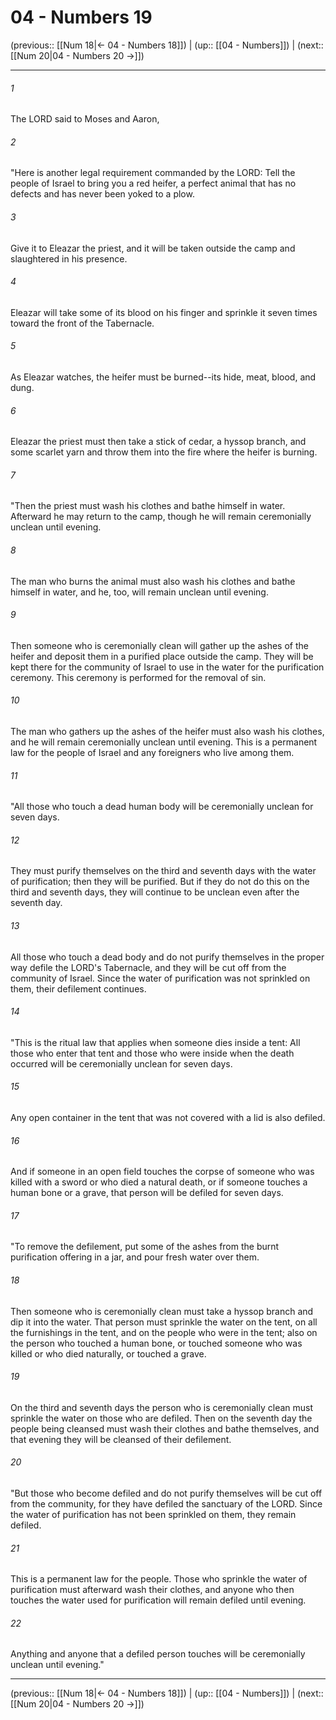 # 04 - Numbers 19

(previous:: [[Num 18|← 04 - Numbers 18]]) | (up:: [[04 - Numbers]]) | (next:: [[Num 20|04 - Numbers 20 →]])

***


###### 1 
The LORD said to Moses and Aaron, 

###### 2 
"Here is another legal requirement commanded by the LORD: Tell the people of Israel to bring you a red heifer, a perfect animal that has no defects and has never been yoked to a plow. 

###### 3 
Give it to Eleazar the priest, and it will be taken outside the camp and slaughtered in his presence. 

###### 4 
Eleazar will take some of its blood on his finger and sprinkle it seven times toward the front of the Tabernacle. 

###### 5 
As Eleazar watches, the heifer must be burned--its hide, meat, blood, and dung. 

###### 6 
Eleazar the priest must then take a stick of cedar, a hyssop branch, and some scarlet yarn and throw them into the fire where the heifer is burning. 

###### 7 
"Then the priest must wash his clothes and bathe himself in water. Afterward he may return to the camp, though he will remain ceremonially unclean until evening. 

###### 8 
The man who burns the animal must also wash his clothes and bathe himself in water, and he, too, will remain unclean until evening. 

###### 9 
Then someone who is ceremonially clean will gather up the ashes of the heifer and deposit them in a purified place outside the camp. They will be kept there for the community of Israel to use in the water for the purification ceremony. This ceremony is performed for the removal of sin. 

###### 10 
The man who gathers up the ashes of the heifer must also wash his clothes, and he will remain ceremonially unclean until evening. This is a permanent law for the people of Israel and any foreigners who live among them. 

###### 11 
"All those who touch a dead human body will be ceremonially unclean for seven days. 

###### 12 
They must purify themselves on the third and seventh days with the water of purification; then they will be purified. But if they do not do this on the third and seventh days, they will continue to be unclean even after the seventh day. 

###### 13 
All those who touch a dead body and do not purify themselves in the proper way defile the LORD's Tabernacle, and they will be cut off from the community of Israel. Since the water of purification was not sprinkled on them, their defilement continues. 

###### 14 
"This is the ritual law that applies when someone dies inside a tent: All those who enter that tent and those who were inside when the death occurred will be ceremonially unclean for seven days. 

###### 15 
Any open container in the tent that was not covered with a lid is also defiled. 

###### 16 
And if someone in an open field touches the corpse of someone who was killed with a sword or who died a natural death, or if someone touches a human bone or a grave, that person will be defiled for seven days. 

###### 17 
"To remove the defilement, put some of the ashes from the burnt purification offering in a jar, and pour fresh water over them. 

###### 18 
Then someone who is ceremonially clean must take a hyssop branch and dip it into the water. That person must sprinkle the water on the tent, on all the furnishings in the tent, and on the people who were in the tent; also on the person who touched a human bone, or touched someone who was killed or who died naturally, or touched a grave. 

###### 19 
On the third and seventh days the person who is ceremonially clean must sprinkle the water on those who are defiled. Then on the seventh day the people being cleansed must wash their clothes and bathe themselves, and that evening they will be cleansed of their defilement. 

###### 20 
"But those who become defiled and do not purify themselves will be cut off from the community, for they have defiled the sanctuary of the LORD. Since the water of purification has not been sprinkled on them, they remain defiled. 

###### 21 
This is a permanent law for the people. Those who sprinkle the water of purification must afterward wash their clothes, and anyone who then touches the water used for purification will remain defiled until evening. 

###### 22 
Anything and anyone that a defiled person touches will be ceremonially unclean until evening."

***

(previous:: [[Num 18|← 04 - Numbers 18]]) | (up:: [[04 - Numbers]]) | (next:: [[Num 20|04 - Numbers 20 →]])
